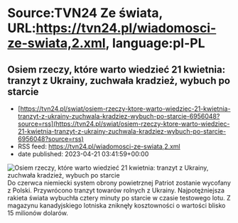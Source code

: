 # Source:TVN24 Ze świata, URL:https://tvn24.pl/wiadomosci-ze-swiata,2.xml, language:pl-PL

## Osiem rzeczy, które warto wiedzieć 21 kwietnia: tranzyt z Ukrainy, zuchwała kradzież, wybuch po starcie
 - [https://tvn24.pl/swiat/osiem-rzeczy-ktore-warto-wiedziec-21-kwietnia-tranzyt-z-ukrainy-zuchwala-kradziez-wybuch-po-starcie-6956048?source=rss](https://tvn24.pl/swiat/osiem-rzeczy-ktore-warto-wiedziec-21-kwietnia-tranzyt-z-ukrainy-zuchwala-kradziez-wybuch-po-starcie-6956048?source=rss)
 - RSS feed: https://tvn24.pl/wiadomosci-ze-swiata,2.xml
 - date published: 2023-04-21 03:41:59+00:00

<img alt="Osiem rzeczy, które warto wiedzieć 21 kwietnia: tranzyt z Ukrainy, zuchwała kradzież, wybuch po starcie" src="https://tvn24.pl/najnowsze/cdn-zdjecie-4wnnll-niemieckie-systemy-patriot-6938579/alternates/LANDSCAPE_1280" />
    Do czerwca niemiecki system obrony powietrznej Patriot zostanie wycofany z Polski. Przywrócono tranzyt towarów rolnych z Ukrainy. Najpotężniejsza rakieta świata wybuchła cztery minuty po starcie w czasie testowego lotu. Z magazynu kanadyjskiego lotniska zniknęły kosztowności o wartości blisko 15 milionów dolarów.


